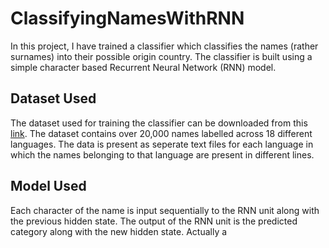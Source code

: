 # ClassifyingNamesWithRNN

In this project, I have trained a classifier which classifies the names (rather surnames) into their possible origin country.
The classifier is built using a simple character based Recurrent Neural Network (RNN) model.

## Dataset Used

The dataset used for training the classifier can be downloaded from this [link](https://download.pytorch.org/tutorial/data.zip).
The dataset contains over 20,000 names labelled across 18 different languages. The data is present as seperate text files for each language
in which the names belonging to that language are present in different lines.

## Model Used

Each character of the name is input sequentially to the RNN unit along with the previous hidden state. The output of the RNN unit
is the predicted category along with the new hidden state. Actually a
